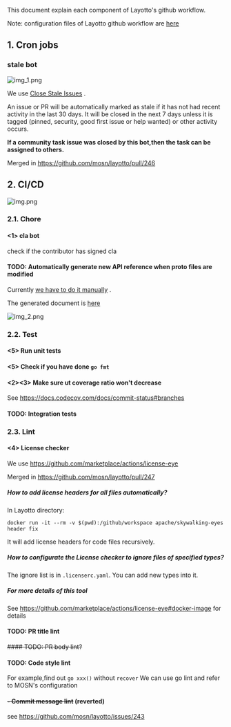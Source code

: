 This document explain each component of Layotto's github workflow.

Note: configuration files of Layotto github workflow are [here](https://github.com/mosn/layotto/tree/main/.github/workflows)

## 1. Cron jobs
### stale bot
![img_1.png](../../img/development/workflow/img_1.png)

We use [Close Stale Issues](https://github.com/marketplace/actions/close-stale-issues) .

An issue or PR will be automatically marked as stale if it has not had recent activity in the last 30 days. It will be closed in the next 7 days unless it is tagged (pinned, security, good first issue or help wanted) or other activity occurs.

**If a community task issue was closed by this bot,then the task can be assigned to others.**

Merged in https://github.com/mosn/layotto/pull/246

## 2. CI/CD
![img.png](../../img/development/workflow/img.png)
### 2.1. Chore
#### <1> cla bot

check if the contributor has signed cla

#### TODO: Automatically generate new API reference when proto files are modified

Currently [we have to do it manually](https://mosn.io/layotto/#/en/api_reference/how_to_generate_api_doc) .

The generated document is [here](https://github.com/mosn/layotto/blob/main/docs/en/api_reference/api_reference_v1.md)

![img_2.png](../../img/development/workflow/img_2.png)

### 2.2. Test
#### <5> Run unit tests
#### <5> Check if you have done `go fmt`
#### <2><3> Make sure ut coverage ratio won't decrease

See https://docs.codecov.com/docs/commit-status#branches

#### TODO: Integration tests


### 2.3. Lint
#### <4> License checker
We use https://github.com/marketplace/actions/license-eye

Merged in https://github.com/mosn/layotto/pull/247

##### How to add license headers for all files automatically?
In Layotto directory:

```shell
docker run -it --rm -v $(pwd):/github/workspace apache/skywalking-eyes header fix
```

It will add license headers for code files recursively.

##### How to configurate the License checker to ignore files of specified types?
The ignore list is in `.licenserc.yaml`. You can add new types into it.

##### For more details of this tool
See https://github.com/marketplace/actions/license-eye#docker-image for details

#### TODO: PR title lint
~~#### TODO: PR body lint?~~
#### TODO: Code style lint
For example,find out `go xxx()` without `recover`
We can use go lint and refer to MOSN's configuration

####  ~~- Commit message lint~~ (reverted)
see https://github.com/mosn/layotto/issues/243